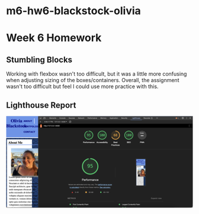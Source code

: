 # m6-hw6-blackstock-olivia
# Week 6 Homework 

## Stumbling Blocks 
Working with flexbox wasn't too difficult, but it was a little more confusing when adjusting sizing of the boxes/containers. Overall, the assignment wasn't too difficult but feel I could use more practice with this. 

## Lighthouse Report 
![Lighthouse report for assignment](images/report.png)
